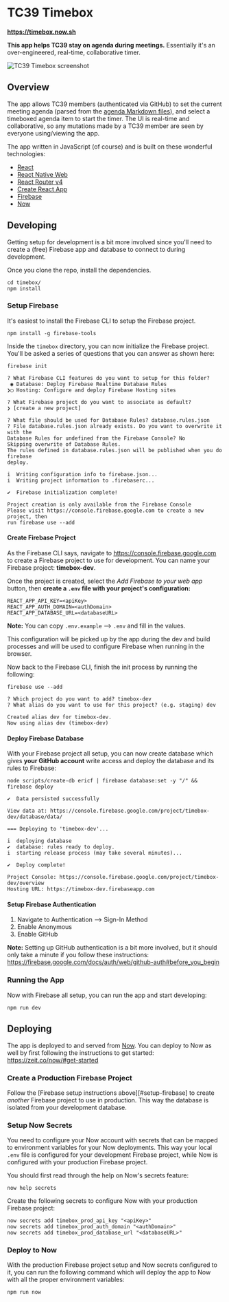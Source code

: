 TC39 Timebox
============

**<https://timebox.now.sh>**

**This app helps TC39 stay on agenda during meetings.** Essentially it's an over-engineered, real-time, collaborative timer.

![TC39 Timebox screenshot](https://cloud.githubusercontent.com/assets/29096/19759322/7b442876-9bfa-11e6-8928-a07afcb884ef.png)

## Overview

The app allows TC39 members (authenticated via GitHub) to set the current meeting agenda (parsed from the [agenda Markdown files](https://github.com/tc39/agendas)), and select a timeboxed agenda item to start the timer. The UI is real-time and collaborative, so any mutations made by a TC39 member are seen by everyone using/viewing the app.

The app written in JavaScript (of course) and is built on these wonderful technologies:

- [React](https://facebook.github.io/react/)
- [React Native Web](https://github.com/necolas/react-native-web)
- [React Router v4](https://react-router.now.sh)
- [Create React App](https://github.com/facebookincubator/create-react-app)
- [Firebase](https://firebase.google.com)
- [Now](https://zeit.co/now/)

## Developing

Getting setup for development is a bit more involved since you'll need to create a (free) Firebase app and database to connect to during development.

Once you clone the repo, install the dependencies.

```
cd timebox/
npm install
```

### Setup Firebase

It's easiest to install the Firebase CLI to setup the Firebase project.

```
npm install -g firebase-tools
```

Inside the `timebox` directory, you can now initialize the Firebase project. You'll be asked a series of questions that you can answer as shown here:

```
firebase init

? What Firebase CLI features do you want to setup for this folder?
 ◉ Database: Deploy Firebase Realtime Database Rules
❯◯ Hosting: Configure and deploy Firebase Hosting sites

? What Firebase project do you want to associate as default?
❯ [create a new project]

? What file should be used for Database Rules? database.rules.json
? File database.rules.json already exists. Do you want to overwrite it with the
Database Rules for undefined from the Firebase Console? No
Skipping overwrite of Database Rules.
The rules defined in database.rules.json will be published when you do firebase
deploy.

i  Writing configuration info to firebase.json...
i  Writing project information to .firebaserc...

✔  Firebase initialization complete!

Project creation is only available from the Firebase Console
Please visit https://console.firebase.google.com to create a new project, then
run firebase use --add
```

#### Create Firebase Project

As the Firebase CLI says, navigate to <https://console.firebase.google.com> to create a Firebase project to use for development. You can name your Firebase project: __timebox-dev__.

Once the project is created, select the _Add Firebase to your web app_ button, then __create a `.env` file with your project's configuration:__

```
REACT_APP_API_KEY=<apiKey>
REACT_APP_AUTH_DOMAIN=<authDomain>
REACT_APP_DATABASE_URL=<databaseURL>
```

**Note:** You can copy `.env.example` --> `.env` and fill in the values.

This configuration will be picked up by the app during the dev and build processes and will be used to configure Firebase when running in the browser.

Now back to the Firebase CLI, finish the init process by running the following:

```
firebase use --add

? Which project do you want to add? timebox-dev
? What alias do you want to use for this project? (e.g. staging) dev

Created alias dev for timebox-dev.
Now using alias dev (timebox-dev)
```

#### Deploy Firebase Database

With your Firebase project all setup, you can now create database which gives __your GitHub account__ write access and deploy the database and its rules to Firebase:

```
node scripts/create-db ericf | firebase database:set -y "/" && firebase deploy

✔  Data persisted successfully

View data at: https://console.firebase.google.com/project/timebox-dev/database/data/

=== Deploying to 'timebox-dev'...

i  deploying database
✔  database: rules ready to deploy.
i  starting release process (may take several minutes)...

✔  Deploy complete!

Project Console: https://console.firebase.google.com/project/timebox-dev/overview
Hosting URL: https://timebox-dev.firebaseapp.com
```

#### Setup Firebase Authentication

1. Navigate to Authentication --> Sign-In Method
2. Enable Anonymous
3. Enable GitHub

**Note:** Setting up GitHub authentication is a bit more involved, but it should only take a minute if you follow these instructions: <https://firebase.google.com/docs/auth/web/github-auth#before_you_begin>

### Running the App

Now with Firebase all setup, you can run the app and start developing:

```
npm run dev
```

## Deploying

The app is deployed to and served from [Now](https://zeit.co/now/). You can deploy to Now as well by first following the instructions to get started: <https://zeit.co/now/#get-started>

### Create a Production Firebase Project

Follow the [Firebase setup instructions above][#setup-firebase] to create _another_ Firebase project to use in production. This way the database is isolated from your development database.

### Setup Now Secrets

You need to configure your Now account with secrets that can be mapped to environment variables for your Now deployments. This way your local `.env` file is configured for your development Firebase project, while Now is configured with your production Firebase project.

You should first read through the help on Now's secrets feature:

```
now help secrets
```

Create the following secrets to configure Now with your production Firebase project:

```
now secrets add timebox_prod_api_key "<apiKey>"
now secrets add timebox_prod_auth_domain "<authDomain>"
now secrets add timebox_prod_database_url "<databaseURL>"
```

### Deploy to Now

With the production Firebase project setup and Now secrets configured to it, you can run the following command which will deploy the app to Now with all the proper environment variables:

```
npm run now
```
